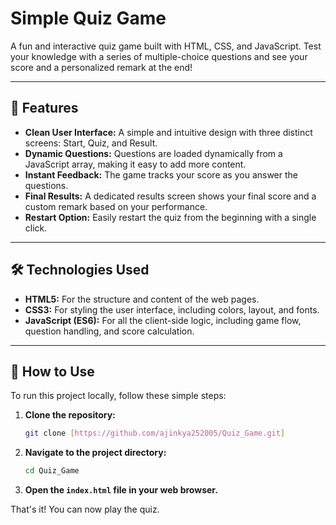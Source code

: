 # Simple Quiz Game

A fun and interactive quiz game built with HTML, CSS, and JavaScript. Test your knowledge with a series of multiple-choice questions and see your score and a personalized remark at the end!

---

## 🚀 Features

- **Clean User Interface:** A simple and intuitive design with three distinct screens: Start, Quiz, and Result.
- **Dynamic Questions:** Questions are loaded dynamically from a JavaScript array, making it easy to add more content.
- **Instant Feedback:** The game tracks your score as you answer the questions.
- **Final Results:** A dedicated results screen shows your final score and a custom remark based on your performance.
- **Restart Option:** Easily restart the quiz from the beginning with a single click.

---

## 🛠️ Technologies Used

- **HTML5:** For the structure and content of the web pages.
- **CSS3:** For styling the user interface, including colors, layout, and fonts.
- **JavaScript (ES6):** For all the client-side logic, including game flow, question handling, and score calculation.

---

## 📖 How to Use

To run this project locally, follow these simple steps:

1.  **Clone the repository:**
    ```bash
    git clone [https://github.com/ajinkya252005/Quiz_Game.git]
    ```
2.  **Navigate to the project directory:**
    ```bash
    cd Quiz_Game
    ```
3.  **Open the `index.html` file in your web browser.**

That's it! You can now play the quiz.

